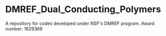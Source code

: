 # DMREF_Dual_Conducting_Polymers
A repository for codes developed under NSF's DMREF program. Award number: 1629369
